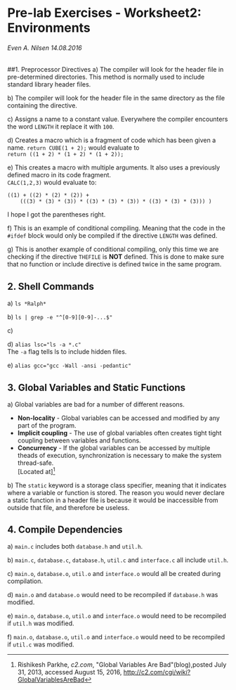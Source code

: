 # Pre-lab Exercises - Worksheet2: Environments
###### Even A. Nilsen 14.08.2016
##1. Preprocessor Directives
a) The compiler will look for the header file in pre-determined directories.
 This method is normally used to include standard library header files.

b) The compiler will look for the header file in the same directory as the
 file containing the directive.

c) Assigns a name to a constant value. Everywhere the compiler encounters the
 word `LENGTH` it replace it with `100`.

d) Creates a macro which is a fragment of code which has been given a name.
 `return CUBE(1 + 2);` would evaluate to  
`return ((1 + 2) * (1 + 2) * (1 + 2));`

e) This creates a macro with multiple arguments. It also uses a previously
 defined macro in its code fragment.  
`CALC(1,2,3)` would evaluate to:
```
((1) + ((2) * (2) * (2)) +
    (((3) * (3) * (3)) * ((3) * (3) * (3)) * ((3) * (3) * (3))) )
```
I hope I got the parentheses right.

f) This is an example of conditional compiling. Meaning that the code in the
 `#ifdef` block would only be compiled if the directive `LENGTH` was defined.

g) This is another example of conditional compiling, only this time we are
 checking if the directive `THEFILE` is **NOT** defined. This is done to make
 sure that no function or include directive is defined twice in the same
 program.

## 2. Shell Commands
a) `ls *Ralph*`

b) `ls | grep -e "^[0-9][0-9]-...$"`

c)

d) `alias lsc="ls -a *.c"`  
The `-a` flag tells ls to include hidden files.

e) `alias gcc="gcc -Wall -ansi -pedantic"`


## 3. Global Variables and Static Functions
a) Global variables are bad for a number of different reasons.
 * **Non-locality** - Global variables can be accessed and modified by any part of
 the program.
 * **Implicit coupling** - The use of global variables often creates tight
 tight coupling between variables and functions.
 * **Concurrency** - If the global variables can be accessed by multiple theads
 of execution, synchronization is necessary to make the system thread-safe.  
[Located at][^1]
 
[^1]: Rishikesh Parkhe, *c2.com*, "Global Variables Are Bad"(blog),posted
 July 31, 2013, accessed August 15, 2016, http://c2.com/cgi/wiki?GlobalVariablesAreBad

b) The `static` keyword is a storage class specifier, meaning that it indicates
 where a variable or function is stored. The reason you would never declare a
 static function in a header file is because it would be inaccessible from
 outside that file, and therefore be useless.

## 4. Compile Dependencies
a) `main.c` includes both `database.h` and `util.h`.

b) `main.c`, `database.c`, `database.h`, `util.c` and `interface.c` all include
 `util.h`.

c) `main.o`, `database.o`, `util.o` and `interface.o` would all be created during
 compilation.

d) `main.o` and `database.o` would need to be recompiled if `database.h` was
 modified.

e) `main.o`, `database.o`, `util.o` and `interface.o` would need to be recompiled
 if `util.h` was modified.

f) `main.o`, `database.o`, `util.o` and `interface.o` would need to be recompiled
 if `util.c` was modified.
